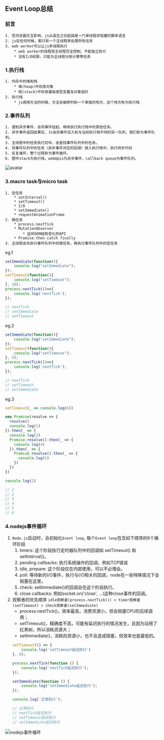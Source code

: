 ## Event Loop总结
### 前言
    1. 受浏览器交互影响，js从诞生之日起就是一门单线程非阻塞的脚本语言
    2. js在任何时候，都只有一个主线程来处理所有任务
    3. web worker可以让js多线程执行
        * web worker的线程受主线程完全控制，不能独立执行
        * 没有I/O权限，只能为主线程分担计算等任务
### 1.执行栈
    1. 内存中的堆和栈
        * 堆(heap)中存放对象
        * 栈(stack)中存放基础类型变量及对象指针
    2. 执行栈
        * js调用方法的时候，方法会被排列到一个单独的地方，这个地方称为执行栈
### 2.事件队列
    1. 遇到异步事件，会将事件挂起，继续执行执行栈中的其他任务。
    2. 异步事件返回结果后，Js会将事件加入到与当前执行栈不同的另一队列，我们称为事件队列。
    3. 主线程中的任务执行完毕，会查找事件队列中的任务。
    4. 将事件队列中的任务（异步事件对应的回调）放入执行栈中，执行同步代码
    5. 反复循环，整个过程称为事件循环。
    6. 图中stack为执行栈，webApis为异步事件，callback queue为事件队列。
![avatar](https://github.com/bearnew/picture/blob/master/mardown/2018-11-21%20event%20loop/eventLoop1.jpg?raw=true)
### 3.macro task与micro task
    1. 宏任务
        * setInterval()
        * setTimeout()
        * I/O
        * setImmediate()
        * requestAnimationFrame
    2. 微任务
        * process.nextTick
        * MutationObserver
            * 监听DOM结构变化的API
        * Promise.then catch finally
    3. 主线程会先执行事件队列中的微任务，再执行事件队列中的宏任务
eg.1
```js
setImmediate(function(){
    console.log("setImmediate");
});
setTimeout(function(){
    console.log("setTimeout");
}, 10);
process.nextTick(()=>{
    console.log('nextTick');
});

// nextTick
// setImmediate
// setTimeout
```
eg.2
```js
setImmediate(function(){
    console.log("setImmediate");
});
setTimeout(function(){
    console.log("setTimeout");
}, 0);
process.nextTick(()=>{
    console.log('nextTick');
});

// nextTick
// setTimeout
// setImmediate
```
eg.3
```js
setTimeout(_ => console.log(6))

new Promise(resolve => {
  resolve()
  console.log(1)
}).then(_ => {
  console.log(3)
  Promise.resolve().then(_ => {
    console.log(4)
  }).then(_ => {
    Promise.resolve().then(_ => {
      console.log(5)
    })
  })
})

console.log(2)

// 1
// 2
// 3
// 4
// 5
// 6
```
### 4.nodejs事件循环
1. `Node.js`启动时，会初始化`Event loop`, 每个`Event loop`包含如下顺序的6个循环阶段
    1. timers: 这个阶段执行定时器队列中的回调如 setTimeout() 和 setInterval()。
    2. pending callbacks: 执行系统操作的回调，例如TCP错误
    3. idle, prepare: 这个阶段仅在内部使用，可以不必理会。
    4. poll: 等待新的I/O事件，执行与I/O相关的回调，node在一些特殊情况下会阻塞在这里。
    5. check: setImmediate()的回调会在这个阶段执行。
    6. close callbacks: 例如socket.on('close', ...)这种close事件的回调。
2. 观察者的优先顺序 `idle观察者(process.nextTick()) > timer观察者(setTimeout) > check观察者(setImmediate)`
    * process.nextTick()，效率最高，消费资源小，但会阻塞CPU的后续调用； 
    * setTimeout()，精确度不高，可能有延迟执行的情况发生，且因为动用了红黑树，所以消耗资源大； 
    * setImmediate()，消耗的资源小，也不会造成阻塞，但效率也是最低的。
    ```js
    setTimeout(() => {
        console.log('setTimeout延迟执行')
    }, 0);

    process.nextTick(function () {
        console.log('nextTick延迟执行');
    });

    setImmediate(function () {
        console.log('setImmediate延迟执行');
    });

    console.log('正常执行');

    // 正常执行
    // nextTick延迟执行
    // setTimeout延迟执行
    // setImmediate延迟执行
    ```
![nodejs事件循环](https://github.com/bearnew/picture/blob/master/mardown/2018-11-21%20event%20loop/eventLoop2.png?raw=true)